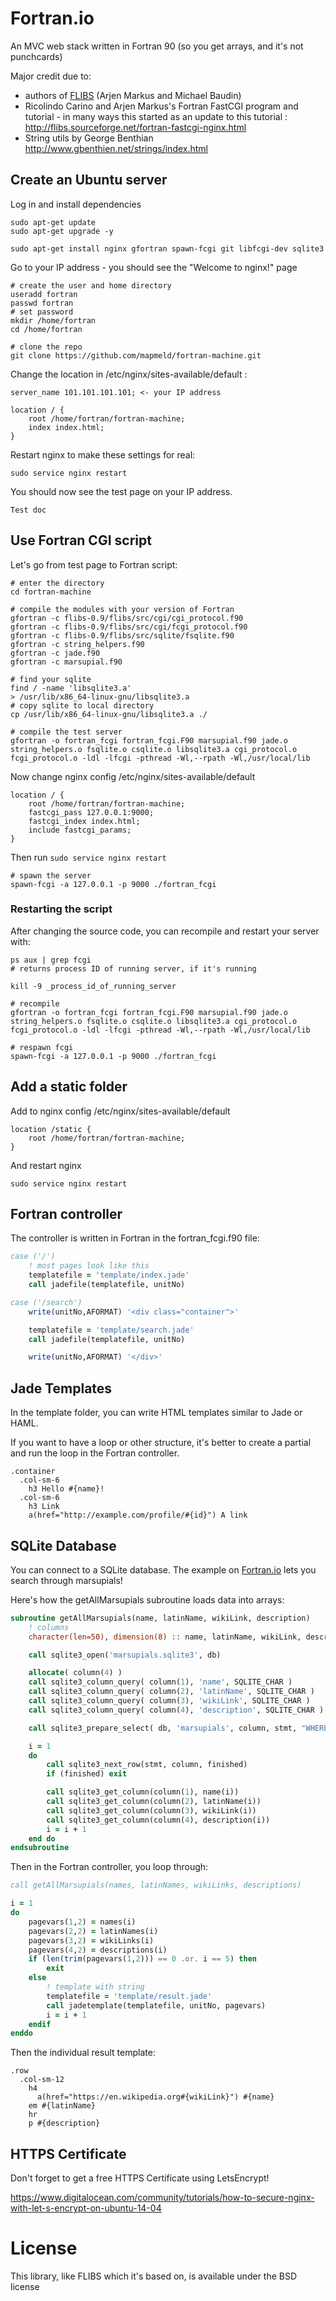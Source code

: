 # Fortran.io

An MVC web stack written in Fortran 90 (so you get arrays, and it's not punchcards)

Major credit due to:

- authors of <a href="http://fortranwiki.org/fortran/show/FLIBS">FLIBS</a> (Arjen Markus and Michael Baudin)
- Ricolindo Carino and Arjen Markus's Fortran FastCGI program and tutorial - in many ways this started as an update to this tutorial :  http://flibs.sourceforge.net/fortran-fastcgi-nginx.html
- String utils by George Benthian http://www.gbenthien.net/strings/index.html


## Create an Ubuntu server

Log in and install dependencies

```
sudo apt-get update
sudo apt-get upgrade -y

sudo apt-get install nginx gfortran spawn-fcgi git libfcgi-dev sqlite3
```

Go to your IP address - you should see the "Welcome to nginx!" page

```
# create the user and home directory
useradd fortran
passwd fortran
# set password
mkdir /home/fortran
cd /home/fortran

# clone the repo
git clone https://github.com/mapmeld/fortran-machine.git
```

Change the location in /etc/nginx/sites-available/default :

```
server_name 101.101.101.101; <- your IP address

location / {
	root /home/fortran/fortran-machine;
	index index.html;
}
```

Restart nginx to make these settings for real:

```
sudo service nginx restart
```

You should now see the test page on your IP address.

```
Test doc
```

## Use Fortran CGI script

Let's go from test page to Fortran script:

```
# enter the directory
cd fortran-machine

# compile the modules with your version of Fortran
gfortran -c flibs-0.9/flibs/src/cgi/cgi_protocol.f90
gfortran -c flibs-0.9/flibs/src/cgi/fcgi_protocol.f90
gfortran -c flibs-0.9/flibs/src/sqlite/fsqlite.f90
gfortran -c string_helpers.f90
gfortran -c jade.f90
gfortran -c marsupial.f90

# find your sqlite
find / -name 'libsqlite3.a'
> /usr/lib/x86_64-linux-gnu/libsqlite3.a
# copy sqlite to local directory
cp /usr/lib/x86_64-linux-gnu/libsqlite3.a ./

# compile the test server
gfortran -o fortran_fcgi fortran_fcgi.F90 marsupial.f90 jade.o string_helpers.o fsqlite.o csqlite.o libsqlite3.a cgi_protocol.o fcgi_protocol.o -ldl -lfcgi -pthread -Wl,--rpath -Wl,/usr/local/lib
```

Now change nginx config /etc/nginx/sites-available/default

```
location / {
	root /home/fortran/fortran-machine;
	fastcgi_pass 127.0.0.1:9000;
	fastcgi_index index.html;
	include fastcgi_params;
}
```

Then run ```sudo service nginx restart```

```
# spawn the server
spawn-fcgi -a 127.0.0.1 -p 9000 ./fortran_fcgi
```

### Restarting the script

After changing the source code, you can recompile and restart your server with:

```
ps aux | grep fcgi
# returns process ID of running server, if it's running

kill -9 _process_id_of_running_server

# recompile
gfortran -o fortran_fcgi fortran_fcgi.F90 marsupial.f90 jade.o string_helpers.o fsqlite.o csqlite.o libsqlite3.a cgi_protocol.o fcgi_protocol.o -ldl -lfcgi -pthread -Wl,--rpath -Wl,/usr/local/lib

# respawn fcgi
spawn-fcgi -a 127.0.0.1 -p 9000 ./fortran_fcgi
```

## Add a static folder

Add to nginx config /etc/nginx/sites-available/default

```
location /static {
    root /home/fortran/fortran-machine;
}
```

And restart nginx

```
sudo service nginx restart
```

## Fortran controller

The controller is written in Fortran in the fortran_fcgi.f90 file:

```fortran
case ('/')
	! most pages look like this
	templatefile = 'template/index.jade'
	call jadefile(templatefile, unitNo)

case ('/search')
	write(unitNo,AFORMAT) '<div class="container">'

	templatefile = 'template/search.jade'
	call jadefile(templatefile, unitNo)

	write(unitNo,AFORMAT) '</div>'
```

## Jade Templates

In the template folder, you can write HTML templates similar to Jade or HAML.

If you want to have a loop or other structure, it's better to create a partial and run the loop in the Fortran controller.

```jade
.container
  .col-sm-6
    h3 Hello #{name}!
  .col-sm-6
    h3 Link
    a(href="http://example.com/profile/#{id}") A link
```

## SQLite Database

You can connect to a SQLite database. The example on <a href="https://fortran.io">Fortran.io</a>
lets you search through marsupials!

Here's how the getAllMarsupials subroutine loads data into arrays:

```fortran
subroutine getAllMarsupials(name, latinName, wikiLink, description)
	! columns
	character(len=50), dimension(8)	:: name, latinName, wikiLink, description

	call sqlite3_open('marsupials.sqlite3', db)

	allocate( column(4) )
	call sqlite3_column_query( column(1), 'name', SQLITE_CHAR )
	call sqlite3_column_query( column(2), 'latinName', SQLITE_CHAR )
	call sqlite3_column_query( column(3), 'wikiLink', SQLITE_CHAR )
	call sqlite3_column_query( column(4), 'description', SQLITE_CHAR )

	call sqlite3_prepare_select( db, 'marsupials', column, stmt, "WHERE 1=1 LIMIT 8")

	i = 1
	do
		call sqlite3_next_row(stmt, column, finished)
		if (finished) exit

		call sqlite3_get_column(column(1), name(i))
		call sqlite3_get_column(column(2), latinName(i))
		call sqlite3_get_column(column(3), wikiLink(i))
		call sqlite3_get_column(column(4), description(i))
		i = i + 1
	end do
endsubroutine
```

Then in the Fortran controller, you loop through:

```fortran
call getAllMarsupials(names, latinNames, wikiLinks, descriptions)

i = 1
do
	pagevars(1,2) = names(i)
	pagevars(2,2) = latinNames(i)
	pagevars(3,2) = wikiLinks(i)
	pagevars(4,2) = descriptions(i)
	if (len(trim(pagevars(1,2))) == 0 .or. i == 5) then
		exit
	else
		! template with string
		templatefile = 'template/result.jade'
		call jadetemplate(templatefile, unitNo, pagevars)
		i = i + 1
	endif
enddo
```

Then the individual result template:

```jade
.row
  .col-sm-12
    h4
      a(href="https://en.wikipedia.org#{wikiLink}") #{name}
    em #{latinName}
    hr
    p #{description}
```

## HTTPS Certificate

Don't forget to get a free HTTPS Certificate using LetsEncrypt!

https://www.digitalocean.com/community/tutorials/how-to-secure-nginx-with-let-s-encrypt-on-ubuntu-14-04

# License

This library, like FLIBS which it's based on, is available under the BSD license
